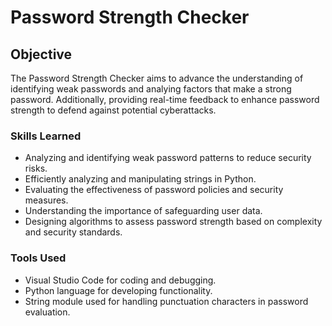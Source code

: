 # Password Strength Checker

## Objective
The Password Strength Checker aims to advance the understanding of identifying weak passwords and analying factors that make a strong password. Additionally, providing real-time feedback to enhance password strength to defend against potential cyberattacks.

### Skills Learned

- Analyzing and identifying weak password patterns to reduce security risks.
- Efficiently analyzing and manipulating strings in Python.
- Evaluating the effectiveness of password policies and security measures.
- Understanding the importance of safeguarding user data.
- Designing algorithms to assess password strength based on complexity and security standards.

### Tools Used

- Visual Studio Code for coding and debugging.
- Python language for developing functionality.
- String module used for handling punctuation characters in password evaluation.
